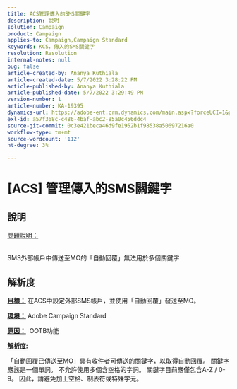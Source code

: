 ```yaml
---
title: ACS管理傳入的SMS關鍵字
description: 說明
solution: Campaign
product: Campaign
applies-to: Campaign,Campaign Standard
keywords: KCS，傳入的SMS關鍵字
resolution: Resolution
internal-notes: null
bug: false
article-created-by: Ananya Kuthiala
article-created-date: 5/7/2022 3:28:22 PM
article-published-by: Ananya Kuthiala
article-published-date: 5/7/2022 3:29:49 PM
version-number: 1
article-number: KA-19395
dynamics-url: https://adobe-ent.crm.dynamics.com/main.aspx?forceUCI=1&pagetype=entityrecord&etn=knowledgearticle&id=db744753-1ace-ec11-a7b5-0022480a8e40
exl-id: a57f368c-c486-4baf-abc2-85a0c456ddc4
source-git-commit: 0c3e421beca46d9fe1952b1f98538a50697216a0
workflow-type: tm+mt
source-wordcount: '112'
ht-degree: 3%

---
```


# [ACS] 管理傳入的SMS關鍵字

## 說明

<u>問題說明：</u>

<br>SMS外部帳戶中傳送至MO的「自動回覆」無法用於多個關鍵字

## 解析度


<b><u>目標：</u></b> 在ACS中設定外部SMS帳戶，並使用「自動回覆」發送至MO。

<b><u>環境：</u></b> Adobe Campaign Standard

<b><u>原因：</u></b>  OOTB功能

<b><u>解析度:</u></b>

「自動回覆已傳送至MO」具有收件者可傳送的關鍵字，以取得自動回覆。 關鍵字應該是一個單詞。 不允許使用多個含空格的字詞。 關鍵字目前應僅包含A-Z / 0-9。 因此，請避免加上空格、制表符或特殊字元。
